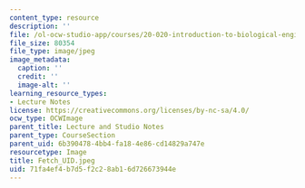 ```yaml
---
content_type: resource
description: ''
file: /ol-ocw-studio-app/courses/20-020-introduction-to-biological-engineering-design-spring-2009/71fa4ef4b7d5f2c28ab16d726673944e_Fetch_UID.jpeg
file_size: 80354
file_type: image/jpeg
image_metadata:
  caption: ''
  credit: ''
  image-alt: ''
learning_resource_types:
- Lecture Notes
license: https://creativecommons.org/licenses/by-nc-sa/4.0/
ocw_type: OCWImage
parent_title: Lecture and Studio Notes
parent_type: CourseSection
parent_uid: 6b390478-4bb4-fa18-4e86-cd14829a747e
resourcetype: Image
title: Fetch_UID.jpeg
uid: 71fa4ef4-b7d5-f2c2-8ab1-6d726673944e
---
```

